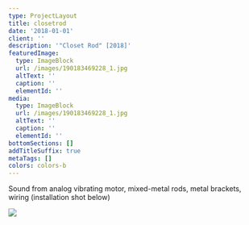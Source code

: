 ```yaml
---
type: ProjectLayout
title: closetrod
date: '2018-01-01'
client: ''
description: '"Closet Rod" [2018]'
featuredImage:
  type: ImageBlock
  url: /images/190183469228_1.jpg
  altText: ''
  caption: ''
  elementId: ''
media:
  type: ImageBlock
  url: /images/190183469228_1.jpg
  altText: ''
  caption: ''
  elementId: ''
bottomSections: []
addTitleSuffix: true
metaTags: []
colors: colors-b
---
```

Sound from analog vibrating motor, mixed-metal rods, metal brackets, wiring (installation shot below)

![](/images/190183435028_1.jpg)
